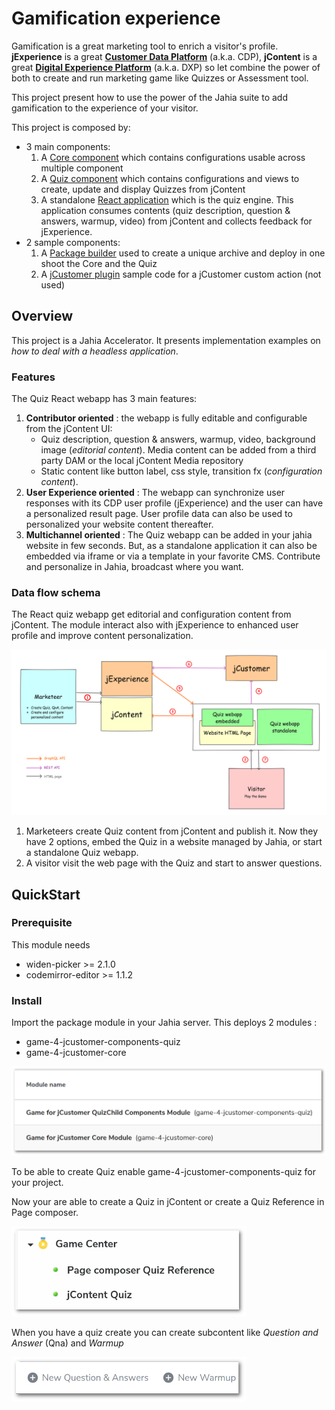 # Gamification experience
Gamification is a great marketing tool to enrich a visitor's profile. **jExperience** is a great
**[Customer Data Platform][cdp]** (a.k.a. CDP), **jContent** is a great **[Digital Experience Platform][dxp]**
(a.k.a. DXP) so let combine the power of both to create and run marketing game like Quizzes or Assessment tool.

This project present how to use the power of the Jahia suite to add gamification to the experience
of your visitor.

This project is composed by: 
* 3 main components:
    1. A [Core component][core] which contains configurations usable across multiple component
    1. A [Quiz component][quiz] which contains configurations and views to create, update and display
       Quizzes from jContent
    1. A standalone [React application][webapp] which is the quiz engine. This application consumes contents
       (quiz description, question & answers, warmup, video) from jContent and collects feedback for jExperience.
* 2 sample components:   
    1. A [Package builder][package] used to create a unique archive and deploy in one shoot the Core and the Quiz
    1. A [jCustomer plugin][jCust-plugin] sample code for a jCustomer custom action (not used)

## Overview
This project is a Jahia Accelerator. It presents implementation examples on
*how to deal with a headless application*.

### Features
The Quiz React webapp has 3 main features:
1. **Contributor oriented** : the webapp is fully editable and configurable from the jContent UI:
    * Quiz description, question & answers, warmup, video, background image (*editorial content*). 
      Media content can be added from a third party DAM or the local jContent Media repository
    * Static content like button label, css style, transition fx (*configuration content*).
1. **User Experience oriented** : The webapp can synchronize user responses with its CDP user profile
   (jExperience) and the user can have a personalized result page. User profile data can also be used to personalized
   your website content thereafter.
1. **Multichannel oriented** : The Quiz webapp can be added in your jahia website in few seconds. But,
   as a standalone application it can also be embedded via iframe or via a template in your favorite CMS.
   Contribute and personalize in Jahia, broadcast where you want.

### Data flow schema
The React quiz webapp get editorial and configuration content from jContent.
The module interact also with jExperience to enhanced user profile and improve content
personalization.

![010]

1. Marketeers create Quiz content from jContent and publish it. Now they have 2 options, embed the Quiz
in a website managed by Jahia, or start a standalone Quiz webapp.
1. A visitor visit the web page with the Quiz and start to answer questions.

<!-- The jahia Assessment Tool module is an good usage example of this module --> 
## QuickStart
### Prerequisite
This module needs
* widen-picker >= 2.1.0
* codemirror-editor >= 1.1.2

### Install
Import the package module in your Jahia server. This deploys 2 modules :
* game-4-jcustomer-components-quiz
* game-4-jcustomer-core

<img src="./doc/images/100_modules.png" width="600px"/>
  
To be able to create Quiz enable game-4-jcustomer-components-quiz for your project.

Now your are able to create a Quiz in jContent or create a Quiz Reference in Page composer.

<img src="./doc/images/200_contentToCreate.png" width="375px"/>

When you have a quiz create you can create subcontent like *Question and Answer* (Qna) and *Warmup*

<img src="./doc/images/202_subContent.png" width="375px"/>


[100]: doc/images/100_modules.png
[010]: doc/schema/010archi.png
[comment]: <> ([200]: doc/images/200_contentToCreate.png)

[comment]: <> ([202]: doc/images/202_subContent.png)

[core]: game-4-jcustomer-core/README.md
[quiz]: game-4-jcustomer-components-quiz/README.md
[webapp]: game-4-jcustomer-components-quiz-react/README.md
[package]: game-4-jcustomer-package/README.md
[jCust-plugin]: game-4-jcustomer-plugin/README.md

[dxp]: https://en.wikipedia.org/wiki/Digital_experience_platform
[cdp]: https://en.wikipedia.org/wiki/Customer_data_platform